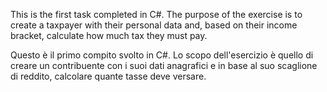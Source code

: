 This is the first task completed in C#.
The purpose of the exercise is to create a taxpayer with their personal data and, based on their income bracket, calculate how much tax they must pay.

Questo è il primo compito svolto in C#.
Lo scopo dell'esercizio è quello di creare un contribuente con i suoi dati anagrafici e in base al suo scaglione di reddito, calcolare quante tasse deve versare.
